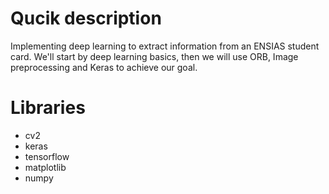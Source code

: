 <h1>Qucik description</h1>

Implementing deep learning to extract information from an ENSIAS student card.
We'll start by deep learning basics, then we will use ORB, Image preprocessing and Keras to achieve our goal.

<h1>Libraries</h1>
<ul>
<li>cv2</li>
<li>keras</li>
<li>tensorflow</li>
<li>matplotlib</li>
<li>numpy</li>
</ul>
